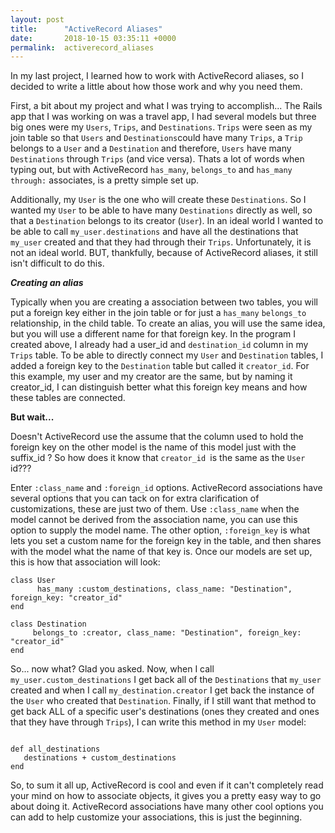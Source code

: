 ```yaml
---
layout: post
title:      "ActiveRecord Aliases"
date:       2018-10-15 03:35:11 +0000
permalink:  activerecord_aliases
---
```



In my last project, I learned how to work with ActiveRecord aliases, so I decided to write a little about how those work and why you need them. 

First, a bit about my project and what I was trying to accomplish... 
The Rails app that I was working on was a travel app, I had several models but three big ones were my `Users`, `Trips`, and `Destinations`. `Trips` were seen as my join table so that `Users` and `Destinations`could have many `Trips`, a `Trip` belongs to a `User` and a `Destination` and therefore, `Users` have many `Destinations` through `Trips` (and vice versa). 
Thats a lot of words when typing out, but with ActiveRecord `has_many`, `belongs_to` and `has_many  through:` associates, is a pretty simple set up. 

Additionally, my `User` is the one who will create these `Destinations`. So I wanted my `User` to be able to have many `Destinations` directly as well, so that a `Destination` belongs to its creator (`User`). In an ideal world I wanted to be able to call `my_user.destinations` and have all the destinations that `my_user` created and that they had through their `Trips`. Unfortunately, it is not an ideal world. BUT, thankfully, because of ActiveRecord aliases, it still isn't difficult to do this. 

***Creating an alias***

Typically when you are creating a association between two tables, you will put a foreign key either in the join table or for just a `has_many` `belongs_to` relationship, in the child table. To create an alias, you will use the same idea, but you will use a different name for that foreign key. 
In the program I created above, I already had a user_id and `destination_id` column in my `Trips` table. To be able to directly connect my `User` and `Destination` tables, I added a foreign key to the `Destination` table but called it `creator_id`. 
For this example, my user and my creator are the same, but by naming it creator_id, I can distinguish better what this foreign key means and how these tables are connected. 

**But wait...**

Doesn't ActiveRecord use the assume that the column used to hold the foreign key on the other model is the name of this model just with the suffix_id ? So how does it know that `creator_id `is the same as the `User` id???

Enter `:class_name` and `:foreign_id` options.  ActiveRecord associations have several options that you can tack on for extra clarification of customizations, these are just two of them. Use `:class_name` when the model cannot be derived from the association name, you can use this option to supply the model name. The other option, `:foreign_key` is what lets you set a custom name for the foreign key in the table, and then shares with the model what the name of that key is. Once our models are set up, this is how that association will look: 

```
class User 
      has_many :custom_destinations, class_name: "Destination", foreign_key: "creator_id"
end
```

```
class Destination 
     belongs_to :creator, class_name: "Destination", foreign_key: "creator_id"
end
```


So... now what? 
Glad you asked. Now, when I call `my_user.custom_destinations` I get back all of the `Destinations` that `my_user` created and when I call `my_destination.creator` I get back the instance of the `User` who created that `Destination`. Finally, if I still want that method to get back ALL of a specific user's destinations (ones they created and ones that they have through `Trips`), I can write this method in my `User` model: 

```

def all_destinations
   destinations + custom_destinations
end	
``` 

So, to sum it all up, ActiveRecord is cool and even if it can't completely read your mind on how to associate objects, it gives you a pretty easy way to go about doing it. ActiveRecord associations have many other cool options you can add to help customize your associations, this is just the beginning. 

